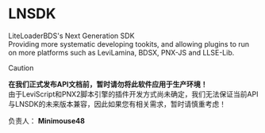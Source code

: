 # LNSDK
LiteLoaderBDS's Next Generation SDK  
Providing more systematic developing tookits, and allowing plugins to run on more platforms such as LeviLamina, BDSX, PNX-JS and LLSE-Lib.
> [!CAUTION]
> **在我们正式发布API文档前，暂时请勿将此软件应用于生产环境！**  
> 由于LeviScript和PNX2脚本引擎的插件开发方式尚未确定，我们无法保证当前API与LNSDK的未来版本兼容，因此如果您有相关需求，暂时请慎重考虑！

负责人： **Minimouse48** 
